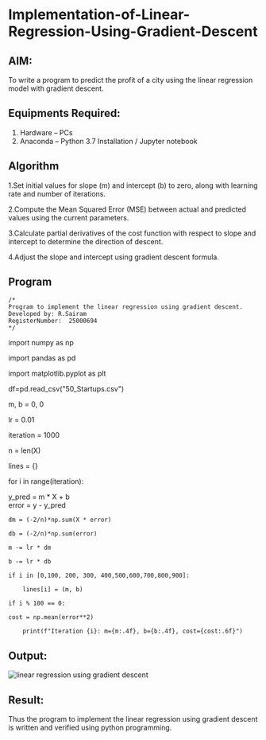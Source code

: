 # Implementation-of-Linear-Regression-Using-Gradient-Descent

## AIM:
To write a program to predict the profit of a city using the linear regression model with gradient descent.

## Equipments Required:
1. Hardware – PCs
2. Anaconda – Python 3.7 Installation / Jupyter notebook

## Algorithm
1.Set initial values for slope (m) and intercept (b) to zero, along with learning rate and number of iterations.

2.Compute the Mean Squared Error (MSE) between actual and predicted values using the current parameters.

3.Calculate partial derivatives of the cost function with respect to slope and intercept to determine the direction of descent.

4.Adjust the slope and intercept using gradient descent formula.

## Program

```
/*
Program to implement the linear regression using gradient descent.
Developed by: R.Sairam
RegisterNumber:  25000694
*/

```

import numpy as np

import pandas as pd

import matplotlib.pyplot as plt

df=pd.read_csv("50_Startups.csv")

m, b = 0, 0

lr = 0.01

iteration = 1000

n = len(X)

lines = {}

for i in range(iteration):

y_pred = m * X + b    
    error = y - y_pred
    
    dm = (-2/n)*np.sum(X * error)
    
    db = (-2/n)*np.sum(error)
    
    m -= lr * dm
    
    b -= lr * db
    
    if i in [0,100, 200, 300, 400,500,600,700,800,900]:                
    
        lines[i] = (m, b)
        
    if i % 100 == 0:  
    
    cost = np.mean(error**2)
    
        print(f"Iteration {i}: m={m:.4f}, b={b:.4f}, cost={cost:.6f}")
        




## Output:
![linear regression using gradient descent](sam.png)


## Result:
Thus the program to implement the linear regression using gradient descent is written and verified using python programming.
